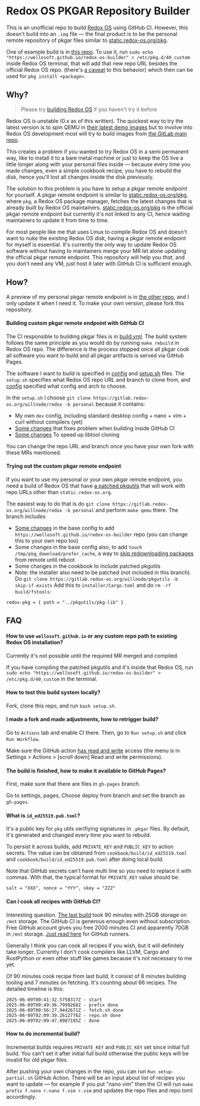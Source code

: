 # Redox OS PKGAR Repository Builder

This is an unofficial repo to build [Redox OS](https://www.redox-os.org/faq/) using GitHub CI. However, this doesn't build into an `.img` file &mdash; the final product is to be the personal remote repository of pkgar files similar to [static.redox-os.org/pkg](https://static.redox-os.org/pkg/).

One of example build is in [this repo](https://github.com/wellosoft/redox-os-builder/tree/gh-pages). To use it, run `sudo echo "https://wellosoft.github.io/redox-os-builder" > /etc/pkg.d/40_custom` inside Redox OS terminal, that will add that new repo URL besides the official Redox OS repo. (there's [a caveat](#how-to-use-wellosoftgithubio-or-any-custom-repo-path-to-existing-redox-os-installation) to this behavior) which then can be used for `pkg install <package>`.

## Why?

> Please try [building Redox OS](https://doc.redox-os.org/book/podman-build.html) if you haven't try it before

Redox OS is unstable (0.x as of this written). The quickest way to try the latest version is to spin QEMU in [their latest demo images](https://static.redox-os.org/img/x86_64/) but to involve into Redox OS development most will try to build images from [the GitLab main repo](https://gitlab.redox-os.org/redox-os/redox/).

This creates a problem if you wanted to try Redox OS in a semi permanent way, like to install it to a bare metal machine or just to keep the OS live a little longer along with your personal files inside &mdash; because every time you made changes, even a simple cookbook recipe, you have to rebuild the disk, hence you'll lost all changes inside the disk previously.

The solution to this problem is you have to setup a pkgar remote endpoint for yourself. A pkgar remote endpoint is similar to  [static.redox-os.org/pkg](https://static.redox-os.org/pkg/), where `pkg`, a Redox OS package manager, fetches the latest changes that is already built by Redox OS maintainers. [static.redox-os.org/pkg](https://static.redox-os.org/pkg/) is the official pkgar remote endpoint but currently it's not linked to any CI, hence waiting maintainers to update it from time to time.

For most people like me that uses Linux to compile Redox OS and doesn't want to nuke the existing Redox OS disk, having a pkgar remote endpoint for myself is essential. It's currently the only way to update Redox OS software without having to maintainers merge your MR let alone updating the official pkgar remote endpoint. This repository will help you *that*, and you don't need any VM, just host it later with GitHub CI is sufficient enough.

## How?

A preview of my personal pkgar remote endpoint is in [the other repo](https://github.com/wellosoft/redox-os-builder/tree/gh-pages), and I only update it when I need it. To make your own version, please fork this repository.

#### Building custom pkgar remote endpoint with GitHub CI

The CI responsible to building pkgar files is in [build.yml](./.github/workflows/build.yml). The build system follows the same principle as you would do by running `make rebuild` in Redox OS repo. The difference is the process stopped once all pkgar cook all software you want to build and all pkgar artifacts is served via GitHub Pages.

The software I want to build is specified in [config](./config) and [setup.sh](./setup.sh) files. The `setup.sh` specifies what Redox OS repo URL and branch to clone from, and  [config](./config) specified what config and arch to choose.

In the `setup.sh` I choose `git clone https://gitlab.redox-os.org/willnode/redox -b personal` because it contains:
- My own `dev` config, including standard desktop config + nano + vim + curl without compilers (yet)
- [Some changes](https://gitlab.redox-os.org/redox-os/cookbook/-/merge_requests/503) that fixes problem when building inside GitHub CI
- [Some changes](https://gitlab.redox-os.org/redox-os/redox/-/merge_requests/1584) To speed up libtool cloning

You can change the repo URL and branch once you have your own fork with these MRs mentioned.


#### Trying out the custom pkgar remote endpoint

If you want to use my personal or your own pkgar remote endpoint, you need a build of Redox OS that have [a patched pkgutils](https://gitlab.redox-os.org/redox-os/pkgutils/-/merge_requests/52) that will work with repo URLs other than `static.redox-os.org`. 

The easiest way to do that is do `git clone https://gitlab.redox-os.org/willnode/redox -b personal` and perform `make qemu` there. The branch includes
- [Some changes](https://gitlab.redox-os.org/willnode/redox/-/blob/personal/config/base.toml) in the base config to add `https://wellosoft.github.io/redox-os-builder` repo (you can change this to your own repo too)
- Some changes in the base config also, to add `touch /tmp/pkg_download/prefer_cache`, a way to [skip redownloading packages](https://gitlab.redox-os.org/redox-os/pkgutils/-/merge_requests/52) from remote until reboot
- Some changes in the cookbook to include patched pkgutils
- Note: the installer also need to be patched (not included in this branch). Do `git clone https://gitlab.redox-os.org/willnode/pkgutils -b skip-if-exists` Add this to `installer/Cargo.toml` and do `rm -rf build/fstools`:

```
redox-pkg = { path = "../pkgutils/pkg-lib" }
```

## FAQ

#### How to use `wellosoft.github.io` or any custom repo path to existing Redox OS installation?

Currently it's not possible until the required MR merged and compiled.

If you have compiling the patched pkgutils and it's inside that Redox OS, run `sudo echo "https://wellosoft.github.io/redox-os-builder" > /etc/pkg.d/40_custom` in the terminal.

#### How to test this build system locally?

Fork, clone this repo, and run `bash setup.sh`.

#### I made a fork and made adjustments, how to retrigger build?

Go to `Actions` tab and enable CI there. Then, go to `Run setup.sh` and click `Run Workflow`.

Make sure the GitHub action [has read and write](https://docs.github.com/en/actions/security-for-github-actions/security-guides/automatic-token-authentication#modifying-the-permissions-for-the-github_token) access (the menu is in Settings > Actions > \[scroll down\] Read and write permissions).

#### The build is finished, how to make it available to GitHub Pages?

First, make sure that there are files in `gh-pages` branch.

Go to settings, pages, Choose deploy from branch and set the branch as `gh-pages`.

#### What is `id_ed25519.pub.toml`?

It's a public key for `pkg` utils verifiying signatures in `.pkgar` files. By default, it's generated and changed every time you want to rebuild.

To persist it across builds, add `PRIVATE_KEY` and `PUBLIC_KEY` to action secrets. The value can be obtained from `cookbook/build/id_ed25519.toml` and `cookbook/build/id_ed25519.pub.toml` after doing local build. 

Note that GitHub secrets can't have multi line so you need to replace it with commas. With that, the typical format for `PRIVATE_KEY` value should be:

```
salt = "XXX", nonce = "YYY", skey = "ZZZ"
```

#### Can I cook all recipes with GitHub CI?

Interesting question. [The last build](https://github.com/wellosoft/redox-os-builder/actions/runs/15524250457/job/43701576712) took 90 minutes with 25GB storage on `/mnt` storage. The GitHub CI is generous enough even without subscription. Free GitHub account gives you free 2000 minutes CI and apparently 70GB in `/mnt` storage. [Just read here](https://docs.github.com/en/actions/using-github-hosted-runners/using-github-hosted-runners/about-github-hosted-runners#standard-github-hosted-runners-for-public-repositories) for GitHub runners.

Generally I think you can cook all recipes if you wish, but it will definitely take longer. Currently I don't cook compilers like LLVM, Cargo and RustPython or even other stuff like games because it's not necessary to me yet.

Of 90 minutes cook recipe from last build, it consist of 8 minutes building tooling and 7 minutes on fetching. It's counting about 66 recipes. The detailed timeline is this:

```
2025-06-09T00:41:32.5758317Z - start
2025-06-09T00:49:36.7999268Z - prefix done
2025-06-09T00:56:27.9442671Z - fetch.sh done
2025-06-09T02:09:39.2612776Z - repo.sh done
2025-06-09T02:09:47.8987185Z - done
```

#### How to do incremental build?

Incremental builds requires `PRIVATE_KEY` and `PUBLIC_KEY` set since initial full build. You can't set it after initial full build otherwise the public keys will be invalid for old pkgar files.

After pushing your own changes in the repo, you can run `Run setup-partial.sh` GitHub Action. There will be an input about list of recipes you want to update &mdash; for example if you put "nano vim" then the CI will run `make prefix f.nano r.nano f.vim r.vim` and updates the repo files and repo.toml accordingly.
